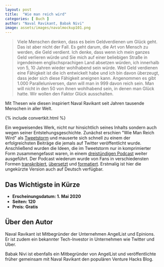 ```yaml
---
layout: post
title:  "Wie man reich wird"
categories: [ Buch ]
author: "Naval Ravikant, Babak Nivi"
image: assets/images/navalmockup101.png
---
```


>Viele Menschen denken, dass es beim Geldverdienen um Glück geht. Das ist aber nicht der Fall. Es geht darum, die Art von Mensch zu werden, die Geld verdient. Ich denke, dass wenn ich mein ganzes Geld verlieren würde und Sie mich auf einer beliebigen Straße in irgendeinem englischsprachigen Land absetzen würden, ich innerhalb von 5, 10 Jahren wieder wohlhabend sein würde. Weil Geld verdienen eine Fähigkeit ist die ich entwickelt habe und ich bin davon überzeugt, dass jeder sich diese Fähigkeit aneignen kann.  Angenommen es gibt 1.000 Paralleluniversen, dann will man in 999 davon reich sein. Man will nicht in den 50 von ihnen wohlhabend sein, in denen man Glück hatte. Wir wollen den Faktor Glück ausschalten.

Mit Thesen wie diesen inspiriert Naval Ravikant seit Jahren tausende Menschen in aller Welt.

{% include convertkit.html %}

Ein wegweisendes Werk, nicht nur hinsichtlich seines Inhalts sondern auch wegen seiner Entstehungsgeschichte. Zunächst erschien "Wie Man Reich Wird" als [Tweetstorm](https://twitter.com/naval/status/1002103360646823936) und mauserte sich schnell zu einem der erfolgreichsten Beiträge die jemals auf Twitter veröffentlicht wurde. Anschließend wurden die Ideen, die im Tweetstorm nur in komprimierter Form zusammengefasst waren, in einem [dreistündigen Podcast](https://nav.al/rich) weiter ausgeführt. Der Podcast wiederum wurde von Fans in verschiedensten Formen [transkribiert](http://guustaaf.com/naval/), [übersetzt](https://note.com/tokyojack/n/nc5223ee7422d) und [formatiert](https://principlesofwealth.net/). Erstmalig ist hier die ungekürzte Version auch auf Deutsch verfügbar.




## Das Wichtigste in Kürze

- **Erscheinungsdatum: 1. Mai 2020**
- **Seiten: 120**
- **Preis: Gratis**

## Über den Autor

Naval Ravikant ist Mitbegründer der Unternehmen AngelList und Epinions. Er ist zudem ein bekannter Tech-Investor in Unternehmen wie Twitter und Uber.

Babak Nivi ist ebenfalls ein Mitbegründer von AngelList und veröffentlichte früher gemeinsam mit Naval Ravikant den populären Venture Hacks Blog.


